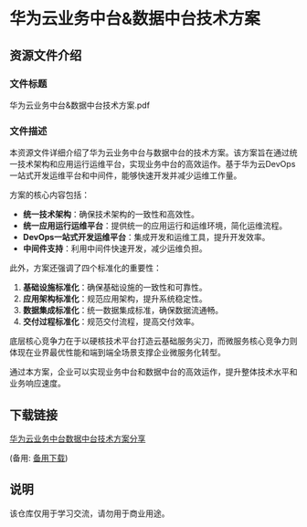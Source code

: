 # 华为云业务中台&数据中台技术方案

## 资源文件介绍

### 文件标题
华为云业务中台&数据中台技术方案.pdf

### 文件描述
本资源文件详细介绍了华为云业务中台与数据中台的技术方案。该方案旨在通过统一技术架构和应用运行运维平台，实现业务中台的高效运作。基于华为云DevOps一站式开发运维平台和中间件，能够快速开发并减少运维工作量。

方案的核心内容包括：
- **统一技术架构**：确保技术架构的一致性和高效性。
- **统一应用运行运维平台**：提供统一的应用运行和运维环境，简化运维流程。
- **DevOps一站式开发运维平台**：集成开发和运维工具，提升开发效率。
- **中间件支持**：利用中间件快速开发，减少运维负担。

此外，方案还强调了四个标准化的重要性：
1. **基础设施标准化**：确保基础设施的一致性和可靠性。
2. **应用架构标准化**：规范应用架构，提升系统稳定性。
3. **数据集成标准化**：统一数据集成标准，确保数据流通畅。
4. **交付过程标准化**：规范交付流程，提高交付效率。

底层核心竞争力在于以硬核技术平台打造云基础服务尖刀，而微服务核心竞争力则体现在业界最优性能和端到端全场景支撑企业微服务化转型。

通过本方案，企业可以实现业务中台和数据中台的高效运作，提升整体技术水平和业务响应速度。

## 下载链接
[华为云业务中台数据中台技术方案分享](https://pan.quark.cn/s/5c694ab87fe9) 

(备用: [备用下载](https://pan.baidu.com/s/1UPP771pj-HfUAAXxMNDDnA?pwd=1234))

## 说明

该仓库仅用于学习交流，请勿用于商业用途。
